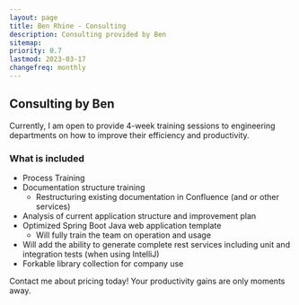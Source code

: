 ```yaml
---
layout: page
title: Ben Rhine - Consulting
description: Consulting provided by Ben
sitemap:
priority: 0.7
lastmod: 2023-03-17
changefreq: monthly
---
```

## Consulting by Ben

Currently, I am open to provide 4-week training sessions to engineering departments on how to improve their efficiency
and productivity.

### What is included
- Process Training
- Documentation structure training
  - Restructuring existing documentation in Confluence (and or other services)
- Analysis of current application structure and improvement plan
- Optimized Spring Boot Java web application template
  - Will fully train the team on operation and usage
- Will add the ability to generate complete rest services including unit and integration tests (when using IntelliJ)
- Forkable library collection for company use

Contact me about pricing today! Your productivity gains are only moments away.